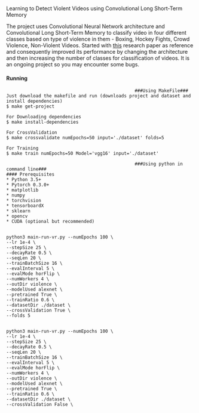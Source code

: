 #
Learning to Detect Violent Videos using Convolutional Long Short-Term Memory


The project uses Convolutional Neural Network architecture and Convolutional Long Short-Term Memory to classify video in four different classes based on type of violence in them - Boxing, Hockey Fights, Crowd Violence, Non-Violent Videos. Started with [this](https://arxiv.org/abs/1709.06531) research paper as reference and consequently improved its performance by changing the architecture and then increasing the number of classes for classification of videos. It is an ongoing project so you may encounter some bugs.


#### Running
```
												###Using MakeFile###
Just download the makefile and run (downloads project and dataset and install dependencies)
$ make get-project

For Downloading dependencies 
$ make install-dependencies

For CrossValidation
$ make crossvalidate numEpochs=50 input='./dataset' folds=5

For Training
$ make train numEpochs=50 Model='vgg16' input='./dataset'
```
```
												###Using python in command line###
#### Prerequisites
* Python 3.5+
* Pytorch 0.3.0+
* matplotlib
* numpy
* torchvision
* tensorboardX
* sklearn
* opencv
* CUDA (optional but recommended)


python3 main-run-vr.py --numEpochs 100 \
--lr 1e-4 \
--stepSize 25 \
--decayRate 0.5 \
--seqLen 20 \
--trainBatchSize 16 \
--evalInterval 5 \
--evalMode horFlip \
--numWorkers 4 \
--outDir violence \
--modelUsed alexnet \
--pretrained True \
--trainRatio 0.6 \
--datasetDir ./dataset \
--crossValidation True \
--folds 5


python3 main-run-vr.py --numEpochs 100 \
--lr 1e-4 \
--stepSize 25 \
--decayRate 0.5 \
--seqLen 20 \
--trainBatchSize 16 \
--evalInterval 5 \
--evalMode horFlip \
--numWorkers 4 \
--outDir violence \
--modelUsed alexnet \
--pretrained True \
--trainRatio 0.6 \
--datasetDir ./dataset \
--crossValidation False \
```

